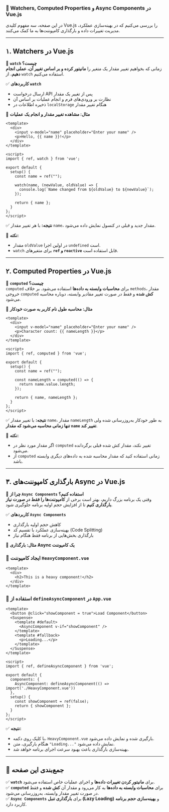 ### **📌   Watchers, Computed Properties و Async Components در Vue.js**  

در این صفحه، سه مفهوم کلیدی Vue.js را بررسی می‌کنیم که در بهینه‌سازی عملکرد، مدیریت تغییرات داده و بارگذاری کامپوننت‌ها به ما کمک می‌کنند.  

---

## **۱. Watchers در Vue.js**  

📌 **`watch` چیست؟**  
زمانی که بخواهیم تغییر مقدار یک متغیر را **مانیتور کرده و بر اساس تغییر آن، عملی انجام دهیم**، از `watch` استفاده می‌کنیم.  

✅ **کاربردهای `watch`**  
- ارسال درخواست API پس از تغییر یک مقدار  
- نظارت بر ورودی‌های فرم و انجام عملیات بر اساس آن  
- ذخیره اطلاعات در `localStorage` هنگام تغییر مقدار  

📌 **مثال: مشاهده تغییر مقدار و انجام یک عملیات**  

```vue
<template>
  <div>
    <input v-model="name" placeholder="Enter your name" />
    <p>Hello, {{ name }}!</p>
  </div>
</template>

<script>
import { ref, watch } from 'vue';

export default {
  setup() {
    const name = ref("");

    watch(name, (newValue, oldValue) => {
      console.log(`Name changed from ${oldValue} to ${newValue}`);
    });

    return { name };
  }
};
</script>
```

✅ **نتیجه:** با هر تغییر مقدار `name`، مقدار جدید و قبلی در کنسول نمایش داده می‌شود.  

🔹 **نکته:**  
- مقدار `oldValue` در اولین اجرا `undefined` است.  
- `watch` برای متغیرهای **`ref` و `reactive`** قابل استفاده است.  

---

## **۲. Computed Properties در Vue.js**  

📌 **`computed` چیست؟**  
`computed` برای **محاسبات وابسته به داده‌ها** استفاده می‌شود. بر خلاف `methods`، مقدار خروجی `computed` **کش شده** و فقط در صورت تغییر مقادیر وابسته، دوباره محاسبه می‌شود.  

📌 **مثال: محاسبه طول نام کاربر به صورت خودکار**  

```vue
<template>
  <div>
    <input v-model="name" placeholder="Enter your name" />
    <p>Character count: {{ nameLength }}</p>
  </div>
</template>

<script>
import { ref, computed } from 'vue';

export default {
  setup() {
    const name = ref("");

    const nameLength = computed(() => {
      return name.value.length;
    });

    return { name, nameLength };
  }
};
</script>
```

✅ **نتیجه:** با تغییر مقدار `name`، مقدار `nameLength` به طور خودکار به‌روزرسانی شده ولی **تنها زمانی محاسبه می‌شود که مقدار `name` تغییر کند**.

🔹 **نکته:**  
- اگر مقدار مورد نظر در `computed` تغییر نکند، مقدار کش شده قبلی برگردانده می‌شود.  
- از `computed` زمانی استفاده کنید که مقدار محاسبه شده به داده‌های دیگری وابسته باشد.  

---

## **۳. بارگذاری کامپوننت‌های Async در Vue.js**  

📌 **چرا از `Async Components` استفاده کنیم؟**  
وقتی یک برنامه بزرگ داریم، بهتر است برخی از **کامپوننت‌ها را فقط در صورت نیاز بارگذاری کنیم** تا از افزایش حجم اولیه برنامه جلوگیری شود.  

✅ **کاربردهای `Async Components`**  
- کاهش حجم اولیه بارگذاری  
- بهینه‌سازی عملکرد با تقسیم کد (Code Splitting)  
- بارگذاری بخش‌هایی از برنامه فقط هنگام نیاز  

📌 **مثال: بارگذاری Async یک کامپوننت**  

### **📍 ایجاد کامپوننت `HeavyComponent.vue`**  

```vue
<template>
  <div>
    <h2>This is a heavy component!</h2>
  </div>
</template>
```

### **📍 استفاده از `defineAsyncComponent` در `App.vue`**  

```vue
<template>
  <button @click="showComponent = true">Load Component</button>
  <Suspense>
    <template #default>
      <AsyncComponent v-if="showComponent" />
    </template>
    <template #fallback>
      <p>Loading...</p>
    </template>
  </Suspense>
</template>

<script>
import { ref, defineAsyncComponent } from 'vue';

export default {
  components: {
    AsyncComponent: defineAsyncComponent(() => import('./HeavyComponent.vue'))
  },
  setup() {
    const showComponent = ref(false);
    return { showComponent };
  }
};
</script>
```

✅ **نتیجه:**  
- با کلیک روی دکمه، `HeavyComponent.vue` بارگیری شده و نمایش داده می‌شود.  
- هنگام بارگیری، متن `"Loading..."` نمایش داده می‌شود.  
- بهینه‌سازی بارگذاری باعث بهبود سرعت اجرای برنامه خواهد شد.  

---

## **📌 جمع‌بندی این صفحه**  

✅ **`watch`** برای **مانیتور کردن تغییرات داده‌ها** و اجرای عملیات خاص استفاده می‌شود.  
✅ **`computed`** برای **محاسبات وابسته به داده‌ها** به کار می‌رود و مقدار آن **کش شده** و فقط در صورت تغییر مقدار وابسته، به‌روزرسانی می‌شود.  
✅ **`Async Components`** برای **بارگذاری تنبل (Lazy Loading)** و **بهینه‌سازی حجم برنامه** کاربرد دارد.  
